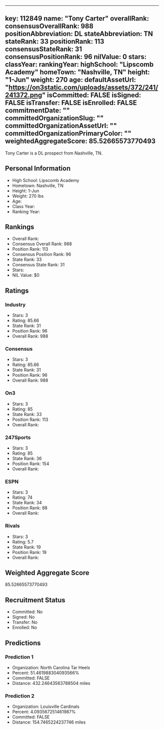 ---
  key: 112849
  name: "Tony Carter"
  overallRank: 
  consensusOverallRank: 988
  positionAbbreviation: DL
  stateAbbreviation: TN
  stateRank: 33
  positionRank: 113
  consensusStateRank: 31
  consensusPositionRank: 96
  nilValue: 0
  stars: 
  classYear: 
  rankingYear: 
  highSchool: "Lipscomb Academy"
  homeTown: "Nashville, TN"
  height: "1-Jun"
  weight: 270
  age: 
  defaultAssetUrl: "https://on3static.com/uploads/assets/372/241/241372.png"
  isCommitted: FALSE
  isSigned: FALSE
  isTransfer: FALSE
  isEnrolled: FALSE
  commitmentDate: ""
  committedOrganizationSlug: ""
  committedOrganizationAssetUrl: ""
  committedOrganizationPrimaryColor: ""
  weightedAggregateScore: 85.52665573770493
  ---
  
  Tony Carter is a DL prospect from Nashville, TN.
  
  ## Personal Information
  - High School: Lipscomb Academy
  - Hometown: Nashville, TN
  - Height: 1-Jun
  - Weight: 270 lbs
  - Age: 
  - Class Year: 
  - Ranking Year: 
  
  ## Rankings
  - Overall Rank: 
  - Consensus Overall Rank: 988
  - Position Rank: 113
  - Consensus Position Rank: 96
  - State Rank: 33
  - Consensus State Rank: 31
  - Stars: 
  - NIL Value: $0
  
  ## Ratings
  
  ### Industry
  - Stars: 3
  - Rating: 85.66
  - State Rank: 31
  - Position Rank: 96
  - Overall Rank: 988
  
  ### Consensus
  - Stars: 3
  - Rating: 85.66
  - State Rank: 31
  - Position Rank: 96
  - Overall Rank: 988
  
  ### On3
  - Stars: 3
  - Rating: 85
  - State Rank: 33
  - Position Rank: 113
  - Overall Rank: 
  
  ### 247Sports
  - Stars: 3
  - Rating: 85
  - State Rank: 36
  - Position Rank: 154
  - Overall Rank: 
  
  ### ESPN
  - Stars: 3
  - Rating: 74
  - State Rank: 34
  - Position Rank: 88
  - Overall Rank: 
  
  ### Rivals
  - Stars: 3
  - Rating: 5.7
  - State Rank: 19
  - Position Rank: 19
  - Overall Rank: 
  
  ## Weighted Aggregate Score
  85.52665573770493
  
  ## Recruitment Status
  - Committed: No
  - Signed: No
  - Transfer: No
  - Enrolled: No
  
  
  
  ## Predictions
  
  ### Prediction 1
  - Organization: North Carolina Tar Heels
  - Percent: 51.461988304093566%
  - Committed: FALSE
  - Distance: 432.24643563788504 miles
  
  ### Prediction 2
  - Organization: Louisville Cardinals
  - Percent: 4.093567251461987%
  - Committed: FALSE
  - Distance: 154.7465224237746 miles
  